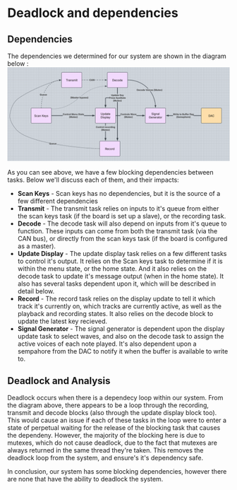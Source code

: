 # Deadlock and dependencies

## Dependencies

The dependencies we determined for our system are shown in the diagram below :
![Dependencies](/Images/dependencies.png)

As you can see above, we have a few blocking dependencies between tasks. Below we'll discuss each of them, and their impacts:

- **Scan Keys** - Scan keys has no dependencies, but it is the source of a few different dependencies
- **Transmit** - The transmit task relies on inputs to it's queue from either the scan keys task (if the board is set up a slave), or the recording task.
- **Decode** - The decode task will also depend on inputs from it's queue to function. These inputs can come from both the transmit task (via the CAN bus), or directly from the scan keys task (if the board is configured as a master).
- **Update Display** - The update display task relies on a few different tasks to control it's output. It relies on the Scan keys task to determine if it is within the menu state, or the home state. And it also relies on the decode task to update it's message output (when in the home state). It also has several tasks dependent upon it, which will be described in detail below.
- **Record** - The record task relies on the display update to tell it which track it's currently on, which tracks are currently active, as well as the playback and recording states. It also relies on the decode block to update the latest key recieved.
- **Signal Generator** - The signal generator is dependent upon the display update task to select waves, and also on the decode task to assign the active voices of each note played. It's also dependent upon a sempahore from the DAC to notify it when the buffer is available to write to.

## Deadlock and Analysis

Deadlock occurs when there is a dependecy loop within our system. From the diagram above, there appears to be a loop through the recording, transmit and decode blocks (also through the update display block too). This would cause an issue if each of these tasks in the loop were to enter a state of perpetual waiting for the release of the blocking task that causes the dependeny. However, the majority of the blocking here is due to mutexes, which do not cause deadlock, due to the fact that mutexes are always returned in the same thread they're taken. This removes the deadlock loop from the system, and ensure's it's dependency safe.

In conclusion, our system has some blocking dependencies, however there are none that have the ability to deadlock the system.
